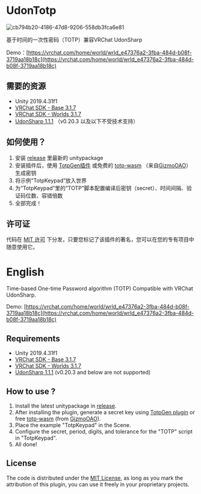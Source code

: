 # UdonTotp

![cb794b20-4186-47d8-9206-558db3fca6e81](https://user-images.githubusercontent.com/8389962/194811277-8a9ad310-75d7-4cbc-9413-52509b08fa20.png)

基于时间的一次性密码（TOTP）兼容VRChat UdonSharp

Demo：[https://vrchat.com/home/world/wrld_e47376a2-3fba-484d-b08f-3719aa18b18c](https://vrchat.com/home/world/wrld_e47376a2-3fba-484d-b08f-3719aa18b18c)

## 需要的资源

* Unity 2019.4.31f1
* [VRChat SDK - Base 3.1.7](https://github.com/Tree-Roots/VRChatPackages)
* [VRChat SDK - Worlds 3.1.7](https://github.com/Tree-Roots/VRChatPackages)
* [UdonSharp 1.1.1](https://github.com/Tree-Roots/VRChatUdonSharpPackages) （v0.20.3 以及以下不受技术支持）

## 如何使用？

1. 安装 [release](https://github.com/Sonic853/UdonTotp/releases/latest) 里最新的 unitypackage
2. 安装插件后，使用 [TotpGen插件](https://853lab.booth.pm/items/4141499) 或免费的 [totp-wasm](https://totp-wasm.vercel.app/) （来自[GizmoOAO](https://github.com/GizmoOAO)） 生成密钥
3. 将示例“TotpKeypad”放入世界
4. 为“TotpKeypad”里的“TOTP”脚本配置编译后密钥（secret）、时间间隔、验证码位数、容错倍数
5. 全部完成！

## 许可证

代码在 [MIT 许可](./LICENSE) 下分发，只要您标记了该插件的著名，您可以在您的专有项目中随意使用它。

# English

Time-based One-time Password algorithm (TOTP) Compatible with VRChat UdonSharp.

Demo: [https://vrchat.com/home/world/wrld_e47376a2-3fba-484d-b08f-3719aa18b18c](https://vrchat.com/home/world/wrld_e47376a2-3fba-484d-b08f-3719aa18b18c)

## Requirements

* Unity 2019.4.31f1
* [VRChat SDK - Base 3.1.7](https://github.com/Tree-Roots/VRChatPackages)
* [VRChat SDK - Worlds 3.1.7](https://github.com/Tree-Roots/VRChatPackages)
* [UdonSharp 1.1.1](https://github.com/Tree-Roots/VRChatUdonSharpPackages) (v0.20.3 and below are not supported)

## How to use ?

1. Install the latest unitypackage in [release](https://github.com/Sonic853/UdonTotp/releases/latest).
2. After installing the plugin, generate a secret key using [TotpGen plugin](https://853lab.booth.pm/items/4141499) or free [totp-wasm](https://totp-wasm.vercel.app/) (from [GizmoOAO](https://github.com/GizmoOAO)).
3. Place the example "TotpKeypad" in the Scene.
4. Configure the secret, period, digits, and tolerance for the "TOTP" script in "TotpKeypad".
5. All done!

## License

The code is distributed under the [MIT License](./LICENSE), as long as you mark the attribution of this plugin, you can use it freely in your proprietary projects.
